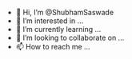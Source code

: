 - 👋 Hi, I’m @ShubhamSaswade
- 👀 I’m interested in ...
- 🌱 I’m currently learning ...
- 💞️ I’m looking to collaborate on ...
- 📫 How to reach me ...

<!---
ShubhamSaswade/ShubhamSaswade is a ✨ special ✨ repository because its `README.md` (this file) appears on your GitHub profile.
You can click the Preview link to take a look at your changes.
--->
